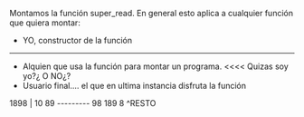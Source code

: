 Montamos la función super_read.
En general esto aplica a cualquier función que quiera montar:
- YO, constructor de la función
--------------------
- Alquien que usa la función para montar un programa.  <<<< Quizas soy yo?¿ O NO¿?
- Usuario final.... el que en ultima instancia disfruta la función


1898 | 10
 89  ---------
  98   189
   8
   ^RESTO